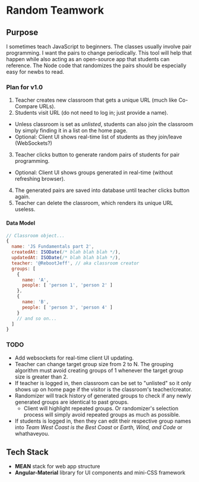 Random Teamwork
=============

## Purpose

I sometimes teach JavaScript to beginners. The classes usually involve pair programming. I want the pairs to change periodically. This tool will help that happen while also acting as an open-source app that students can reference. The Node code that randomizes the pairs should be especially easy for newbs to read.

### Plan for v1.0

1. Teacher creates new classroom that gets a unique URL (much like Co-Compare URLs).
2. Students visit URL (do not need to log in; just provide a name).
  - Unless classroom is set as *unlisted*, students can also join the classroom by simply finding it in a list on the home page.
  - Optional: Client UI shows real-time list of students as they join/leave (WebSockets?)
3. Teacher clicks button to generate random pairs of students for pair programming.
  - Optional: Client UI shows groups generated in real-time (without refreshing browser).
4. The generated pairs are saved into database until teacher clicks button again.
5. Teacher can delete the classroom, which renders its unique URL useless.

#### Data Model

```JavaScript
// Classroom object...
{
  name: 'JS Fundamentals part 2',
  createdAt: ISODate(/* blah blah blah */),
  updatedAt: ISODate(/* blah blah blah */),
  teacher: '@RebootJeff', // aka classroom creator
  groups: [
    {
      name: 'A',
      people: [ 'person 1', 'person 2' ]
    },
    {
      name: 'B',
      people: [ 'person 3', 'person 4' ]
    }
    // and so on...
  ]
}
```

### TODO
- Add websockets for real-time client UI updating.
- Teacher can change target group size from 2 to N. The grouping algorithm must avoid creating groups of 1 whenever the target group size is greater than 2.
- If teacher is logged in, then classroom can be set to "unlisted" so it only shows up on home page if the visitor is the classroom's teacher/creator.
- Randomizer will track history of generated groups to check if any newly generated groups are identical to past groups.
  - Client will highlight repeated groups. Or randomizer's selection process will simply avoid repeated groups as much as possible.
- If students is logged in, then they can edit their respective group names into *Team West Coast is the Best Coast* or *Earth, Wind, and Code* or whathaveyou.

## Tech Stack

- **MEAN** stack for web app structure
- **Angular-Material** library for UI components and mini-CSS framework
